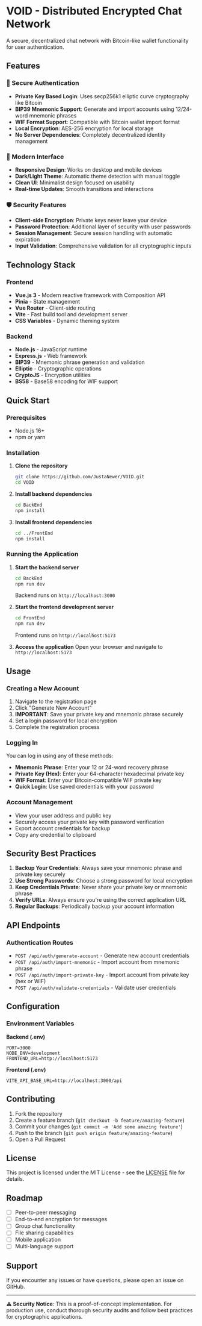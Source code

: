 # VOID - Distributed Encrypted Chat Network

A secure, decentralized chat network with Bitcoin-like wallet functionality for user authentication.

## Features

### 🔐 Secure Authentication
- **Private Key Based Login**: Uses secp256k1 elliptic curve cryptography like Bitcoin
- **BIP39 Mnemonic Support**: Generate and import accounts using 12/24-word mnemonic phrases
- **WIF Format Support**: Compatible with Bitcoin wallet import format
- **Local Encryption**: AES-256 encryption for local storage
- **No Server Dependencies**: Completely decentralized identity management

### 🎨 Modern Interface
- **Responsive Design**: Works on desktop and mobile devices
- **Dark/Light Theme**: Automatic theme detection with manual toggle
- **Clean UI**: Minimalist design focused on usability
- **Real-time Updates**: Smooth transitions and interactions

### 🛡️ Security Features
- **Client-side Encryption**: Private keys never leave your device
- **Password Protection**: Additional layer of security with user passwords
- **Session Management**: Secure session handling with automatic expiration
- **Input Validation**: Comprehensive validation for all cryptographic inputs

## Technology Stack

### Frontend
- **Vue.js 3** - Modern reactive framework with Composition API
- **Pinia** - State management
- **Vue Router** - Client-side routing
- **Vite** - Fast build tool and development server
- **CSS Variables** - Dynamic theming system

### Backend
- **Node.js** - JavaScript runtime
- **Express.js** - Web framework
- **BIP39** - Mnemonic phrase generation and validation
- **Elliptic** - Cryptographic operations
- **CryptoJS** - Encryption utilities
- **BS58** - Base58 encoding for WIF support

## Quick Start

### Prerequisites
- Node.js 16+ 
- npm or yarn

### Installation

1. **Clone the repository**
   ```bash
   git clone https://github.com/JustaNewer/VOID.git
   cd VOID
   ```

2. **Install backend dependencies**
   ```bash
   cd BackEnd
   npm install
   ```

3. **Install frontend dependencies**
   ```bash
   cd ../FrontEnd
   npm install
   ```

### Running the Application

1. **Start the backend server**
   ```bash
   cd BackEnd
   npm run dev
   ```
   Backend runs on `http://localhost:3000`

2. **Start the frontend development server**
   ```bash
   cd FrontEnd
   npm run dev
   ```
   Frontend runs on `http://localhost:5173`

3. **Access the application**
   Open your browser and navigate to `http://localhost:5173`

## Usage

### Creating a New Account

1. Navigate to the registration page
2. Click "Generate New Account"
3. **IMPORTANT**: Save your private key and mnemonic phrase securely
4. Set a login password for local encryption
5. Complete the registration process

### Logging In

You can log in using any of these methods:

- **Mnemonic Phrase**: Enter your 12 or 24-word recovery phrase
- **Private Key (Hex)**: Enter your 64-character hexadecimal private key
- **WIF Format**: Enter your Bitcoin-compatible WIF private key
- **Quick Login**: Use saved credentials with your password

### Account Management

- View your user address and public key
- Securely access your private key with password verification
- Export account credentials for backup
- Copy any credential to clipboard

## Security Best Practices

1. **Backup Your Credentials**: Always save your mnemonic phrase and private key securely
2. **Use Strong Passwords**: Choose a strong password for local encryption
3. **Keep Credentials Private**: Never share your private key or mnemonic phrase
4. **Verify URLs**: Always ensure you're using the correct application URL
5. **Regular Backups**: Periodically backup your account information

## API Endpoints

### Authentication Routes

- `POST /api/auth/generate-account` - Generate new account credentials
- `POST /api/auth/import-mnemonic` - Import account from mnemonic phrase
- `POST /api/auth/import-private-key` - Import account from private key (hex or WIF)
- `POST /api/auth/validate-credentials` - Validate user credentials

## Configuration

### Environment Variables

**Backend (.env)**
```env
PORT=3000
NODE_ENV=development
FRONTEND_URL=http://localhost:5173
```

**Frontend (.env)**
```env
VITE_API_BASE_URL=http://localhost:3000/api
```

## Contributing

1. Fork the repository
2. Create a feature branch (`git checkout -b feature/amazing-feature`)
3. Commit your changes (`git commit -m 'Add some amazing feature'`)
4. Push to the branch (`git push origin feature/amazing-feature`)
5. Open a Pull Request

## License

This project is licensed under the MIT License - see the [LICENSE](LICENSE) file for details.

## Roadmap

- [ ] Peer-to-peer messaging
- [ ] End-to-end encryption for messages
- [ ] Group chat functionality
- [ ] File sharing capabilities
- [ ] Mobile application
- [ ] Multi-language support

## Support

If you encounter any issues or have questions, please open an issue on GitHub.

---

**⚠️ Security Notice**: This is a proof-of-concept implementation. For production use, conduct thorough security audits and follow best practices for cryptographic applications. 